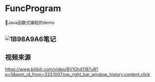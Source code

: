 # FuncProgram
👀Java函数式编程的demo

## ![1B98A9A6](https://user-images.githubusercontent.com/74408716/166100809-e2a7dc8b-42e1-43aa-acb4-75ffd0a468c7.png)笔记

## 视频来源

https://www.bilibili.com/video/BV1Gh41187uR?p=5&spm_id_from=333.1007.top_right_bar_window_history.content.click
